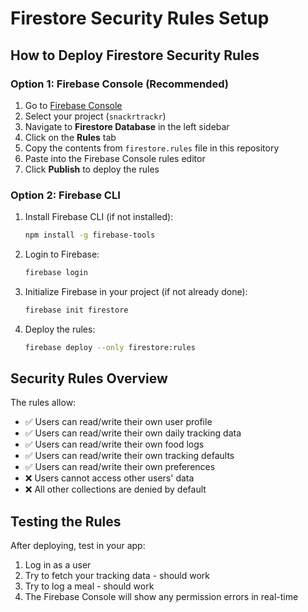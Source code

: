 # Firestore Security Rules Setup

## How to Deploy Firestore Security Rules

### Option 1: Firebase Console (Recommended)

1. Go to [Firebase Console](https://console.firebase.google.com/)
2. Select your project (`snackrtrackr`)
3. Navigate to **Firestore Database** in the left sidebar
4. Click on the **Rules** tab
5. Copy the contents from `firestore.rules` file in this repository
6. Paste into the Firebase Console rules editor
7. Click **Publish** to deploy the rules

### Option 2: Firebase CLI

1. Install Firebase CLI (if not installed):
   ```bash
   npm install -g firebase-tools
   ```

2. Login to Firebase:
   ```bash
   firebase login
   ```

3. Initialize Firebase in your project (if not already done):
   ```bash
   firebase init firestore
   ```

4. Deploy the rules:
   ```bash
   firebase deploy --only firestore:rules
   ```

## Security Rules Overview

The rules allow:
- ✅ Users can read/write their own user profile
- ✅ Users can read/write their own daily tracking data
- ✅ Users can read/write their own food logs
- ✅ Users can read/write their own tracking defaults
- ✅ Users can read/write their own preferences
- ❌ Users cannot access other users' data
- ❌ All other collections are denied by default

## Testing the Rules

After deploying, test in your app:
1. Log in as a user
2. Try to fetch your tracking data - should work
3. Try to log a meal - should work
4. The Firebase Console will show any permission errors in real-time

